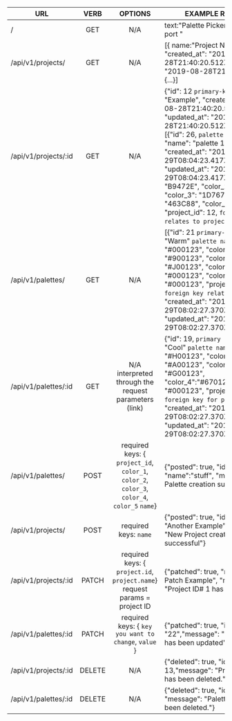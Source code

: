 | URL | VERB | OPTIONS | EXAMPLE RESPONSE | STATUS CODE |
|----------------------|:------:|:--------------------------------------------------------------------------------------------:|-------------------------------------------------------------------------------------------------------------------------------------------------------------------------------------------------------------------------------------------------------------------------------------------------------------------------------------------------------------------------------------------------------------------------------------------------------------------------------------|-----------------|
| / | GET | N/A | text:"Palette Picker is running on port <port number>" | 200 (OK) |
| /api/v1/projects/ | GET | N/A | [{ name:"Project Name 1", id:1, "created_at": "2019-08-28T21:40:20.512Z","updated_at": "2019-08-28T21:40:20.512Z"},{...}] | 200 (OK) |
| /api/v1/projects/:id | GET | N/A | {"id": 12 `primary-key`, "name": "Example", "created_at": "2019-08-28T21:40:20.512Z", "updated_at": "2019-08-28T21:40:20.512Z", "palette": [{"id": 26, `palette primary-key` "name": "palette 1", `palette name` "created_at": "2019-08-29T08:04:23.417Z", "updated_at": "2019-08-29T08:04:23.417Z", "color_1": "B9472E", "color_2": "2C761D", "color_3": "1D7673", "color_4": "463C88", "color_5": "C00242", "project_id": 12, `foreign key, relates to project` }, {...}, {...}]} | 200 (OK) |
| /api/v1/palettes/ | GET | N/A | [{"id": 21 `primary-key`, "name": "Warm" `palette name`, "color_1": "#000123", "color_2": "#900123", "color_3": "#J00123", "color_4": "#000123", "color_5": "#000123", "project_id": 18 `foreign key relates to project`, "created_at": "2019-08-29T08:02:27.370Z", "updated_at": "2019-08-29T08:02:27.370Z"}, {..}, {..}] | 200 (OK) |
| /api/v1/palettes/:id | GET | N/A interpreted through the request parameters (link)  | {"id": 19, `primary key` "name": "Cool" `palette name`,"color_1": "#H00123", "color_2": "#A00123", "color_3": "#G00123", "color_4":"#670123", "color_5": "#000123", "project_id": 18 `foreign key for project`, "created_at": "2019-08-29T08:02:27.370Z", "updated_at": "2019-08-29T08:02:27.370Z"  } | 200 (OK) |
| /api/v1/palettes/ | POST | required keys: { `project_id`, `color_1`, `color_2`, `color_3`, `color_4`, `color_5` `name`} | {"posted": true, "id": 26, "name":"stuff", "message": "New Palette creation successful"} | 201 (Created) |
| /api/v1/projects/ | POST | required keys: `name` | {"posted": true, "id": 21,"name": "Another Example", "message": "New Project creation successful"} | 201 ( Created ) |
| /api/v1/projects/:id | PATCH | required keys: { `project.id`, `project.name`} request params = project ID | {"patched": true, "name": "Project Patch Example", "message": "Project ID# 1 has been updated"} | 202(Accepted) |
| /api/v1/palettes/:id | PATCH | required keys: { `key you want to change`, `value` } | {"patched": true, "id": "22","message": "Palette ID# 22 has been updated"} | 202(Accepted) |
| /api/v1/projects/:id | DELETE | N/A | {"deleted": true, "id": 13,"message": "Project ID# 13 has been deleted."} | 202(Accepted) |
| /api/v1/palettes/:id | DELETE | N/A | {"deleted": true, "id": 22, "message": "Palette ID# 22 has been deleted."} | 202(Accepted) |
